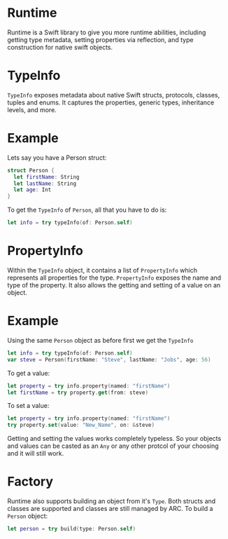 # Runtime

Runtime is a Swift library to give you more runtime abilities, including getting type metadata, setting properties via reflection, and type construction for native swift objects.

# TypeInfo
`TypeInfo` exposes metadata about native Swift structs, protocols, classes, tuples and enums. It captures the properties, generic types, inheritance levels, and more.
# Example
Lets say you have a Person struct:
```swift
struct Person {
  let firstName: String
  let lastName: String
  let age: Int
}
```
To get the `TypeInfo` of `Person`, all that you have to do is:
```swift
let info = try typeInfo(of: Person.self)
```

# PropertyInfo
Within the `TypeInfo` object, it contains a list of `PropertyInfo` which represents all properties for the type. `PropertyInfo` exposes the name and type of the property. It also allows the getting and setting of a value on an object.
# Example
Using the same `Person` object as before first we get the `TypeInfo`
```swift
let info = try typeInfo(of: Person.self)
var steve = Person(firstName: "Steve", lastName: "Jobs", age: 56)
```
To get a value:
```swift
let property = try info.property(named: "firstName")
let firstName = try property.get(from: steve)
```
To set a value:
```swift
let property = try info.property(named: "firstName")
try property.set(value: "New_Name", on: &steve)
```
Getting and setting the values works completely typeless. So your objects and values can be casted as an `Any` or any other protcol of your choosing and it will still work. 

# Factory
Runtime also supports building an object from it's `Type`. Both structs and classes are supported and classes are still managed by ARC.
To build a `Person` object:
```swift
let person = try build(type: Person.self)
```

